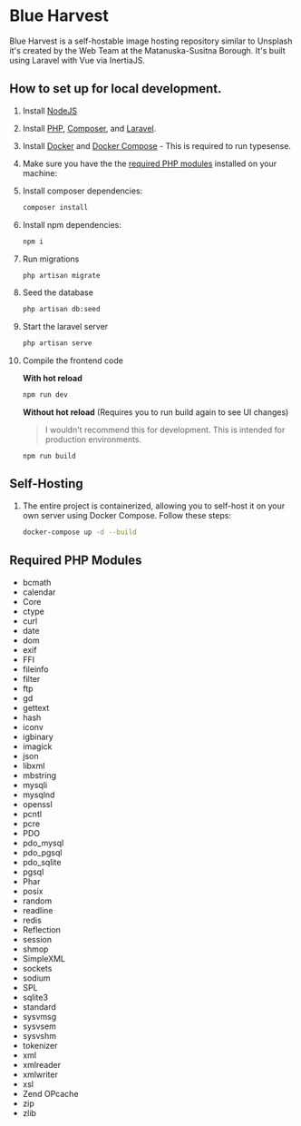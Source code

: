 # Blue Harvest

Blue Harvest is a self-hostable image hosting repository similar to Unsplash it's created by the Web Team at the Matanuska-Susitna Borough. It's built using Laravel with Vue via InertiaJS.

## How to set up for local development.

1.  Install [NodeJS](https://nodejs.org/en)
2.  Install [PHP](https://www.php.net/), [Composer](https://getcomposer.org/), and [Laravel](https://laravel.com/).
3.  Install [Docker](https://docs.docker.com/get-docker/) and [Docker Compose](https://docs.docker.com/compose/) - This is required to run typesense.
4.  Make sure you have the the [required PHP modules](#required-php-modules) installed on your machine:
5.  Install composer dependencies:
    ```bash
    composer install
    ```
6.  Install npm dependencies:
    ```bash
    npm i
    ```
7.  Run migrations
    ```bash
    php artisan migrate
    ```
8.  Seed the database
    ```bash
    php artisan db:seed
    ```
9.  Start the laravel server
    ```bash
    php artisan serve
    ```
10. Compile the frontend code

    **With hot reload**

    ```bash
    npm run dev
    ```

    **Without hot reload** (Requires you to run build again to see UI changes)

    > I wouldn't recommend this for development. This is intended for production environments.

    ```
    npm run build
    ```

## Self-Hosting

1. The entire project is containerized, allowing you to self-host it on your own server using Docker Compose. Follow these steps:
   ```bash
   docker-compose up -d --build
   ```

## Required PHP Modules

- bcmath
- calendar
- Core
- ctype
- curl
- date
- dom
- exif
- FFI
- fileinfo
- filter
- ftp
- gd
- gettext
- hash
- iconv
- igbinary
- imagick
- json
- libxml
- mbstring
- mysqli
- mysqlnd
- openssl
- pcntl
- pcre
- PDO
- pdo_mysql
- pdo_pgsql
- pdo_sqlite
- pgsql
- Phar
- posix
- random
- readline
- redis
- Reflection
- session
- shmop
- SimpleXML
- sockets
- sodium
- SPL
- sqlite3
- standard
- sysvmsg
- sysvsem
- sysvshm
- tokenizer
- xml
- xmlreader
- xmlwriter
- xsl
- Zend OPcache
- zip
- zlib
